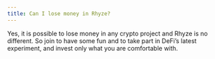 ```yaml
---
title: Can I lose money in Rhyze?
---
```


Yes, it is possible to lose money in any crypto project and Rhyze is no different. So join to have some fun and to take part in DeFi’s latest experiment, and invest only what you are comfortable with.
